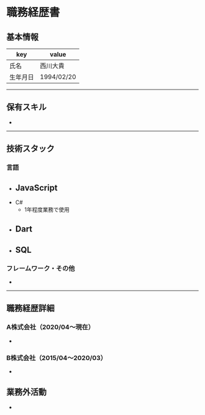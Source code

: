 # 職務経歴書

## 基本情報

|key|value|
|---|---|
|氏名|西川大貴|
|生年月日|1994/02/20|

---

## 保有スキル

- 


---

## 技術スタック

### 言語
- JavaScript
    - 
- C#
    - 1年程度業務で使用
- Dart
    - 
- SQL
    - 

### フレームワーク・その他
- 

---

## 職務経歴詳細

### A株式会社（2020/04〜現在）

- 

### B株式会社（2015/04〜2020/03）

- 

## 業務外活動

- 